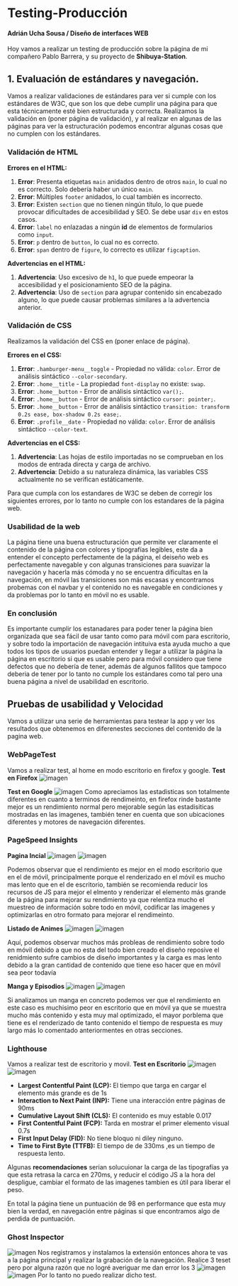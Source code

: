 # Testing-Producción
#### Adrián Ucha Sousa / Diseño de interfaces WEB

Hoy vamos a realizar un testing de producción sobre la página de mi compañero Pablo Barrera, y su proyecto de **Shibuya-Station**.

## 1. Evaluación de estándares y navegación.
Vamos a realizar validaciones de estándares para ver si cumple con los estándares de W3C, que son los que debe cumplir una página para que esta técnicamente esté bien estructurada y correcta.
Realizamos la validación en (poner página de validación), y al realizar en algunas de las páginas para ver la estructuración podemos encontrar algunas cosas que no cumplen con los estándares.

### Validación de HTML
**Errores en el HTML:**
1. **Error**: Presenta etiquetas `main` anidados dentro de otros `main`, lo cual no es correcto. Solo debería haber un único `main`.
2. **Error**: Múltiples `footer` anidados, lo cual también es incorrecto.
3. **Error**: Existen `section` que no tienen ningún título, lo que puede provocar dificultades de accesibilidad y SEO. Se debe usar `div` en estos casos.
4. **Error**: `label` no enlazadas a ningún **id** de elementos de formularios como `input`.
5. **Error**: `p` dentro de `button`, lo cual no es correcto.
6. **Error**: `span` dentro de `figure`, lo correcto es utilizar `figcaption`.

**Advertencias en el HTML:**
1. **Advertencia**: Uso excesivo de `h1`, lo que puede empeorar la accesibilidad y el posicionamiento SEO de la página.
2. **Advertencia**: Uso de `section` para agrupar contenido sin encabezado alguno, lo que puede causar problemas similares a la advertencia anterior.

### Validación de CSS
Realizamos la validación del CSS en (poner enlace de página).

**Errores en el CSS:**
1. **Error**: `.hamburger-menu__toggle` - Propiedad no válida: `color`. Error de análisis sintáctico `--color-secondary`.
2. **Error**: `.home__title` - La propiedad `font-display` no existe: `swap`.
3. **Error**: `.home__button` - Error de análisis sintáctico `var();`.
4. **Error**: `.home__button` - Error de análisis sintáctico `cursor: pointer;`.
5. **Error**: `.home__button` - Error de análisis sintáctico `transition: transform 0.2s ease, box-shadow 0.2s ease;`.
6. **Error**: `.profile__date` - Propiedad no válida: `color`. Error de análisis sintáctico `--color-text`.

**Advertencias en el CSS:**
1. **Advertencia**: Las hojas de estilo importadas no se comprueban en los modos de entrada directa y carga de archivo.
2. **Advertencia**: Debido a su naturaleza dinámica, las variables CSS actualmente no se verifican estáticamente.

Para que cumpla con los estandares de W3C se deben de corregir los siguientes errores, por lo tanto no cumple con los estandares de la página web.

### Usabilidad de la web
La página tiene una buena estructuración que permite ver claramente el contenido de la página con colores y tipografías legibles, este da a entender el concepto perfectamente de la página, el deiseño web es perfectamente navegable y con algunas transiciones para suavizar la navegación y hacerla más cómoda y no se encuentra díficultas en la navegación, en móvil las transiciones son más escasas y encontramos probemas con el navbar y el contenido no es navegable en condiciones y da problemas por lo tanto en móvil no es usable.

### En conclusión
Es importante cumplir los estanadares para poder tener la página bien organizada que sea fácil de usar tanto como para móvil com para escritorio, y sobre todo la importación de navegación intituiva esta ayuda mucho a que todos los tipos de usuarios puedan entender y llegar a utilizar la página la página en escritorio si que es usable
pero para móvil considero que tiene defectos que no debería de tener, además de algunos fallitos que tampoco deberia de tener por lo tanto no cumple los estándares como tal pero una buena página a nivel de usabilidad en escritorio.

## Pruebas de usabilidad y Velocidad
Vamos a utilizar una serie de herramientas para testear la app y ver los resultados que obtenemos en diferenestes secciones del contenido de la pagina web.
### WebPageTest
Vamos a realizar test, al home en modo escritorio en firefox y google.
**Test en Firefox**
![imagen](https://github.com/user-attachments/assets/f9a4e349-da99-4962-a792-74b5b8dde0f8)


**Test en Google**
![imagen](https://github.com/user-attachments/assets/23677674-b5ff-49a8-87c9-2db4150df5f5)
Como apreciamos las estadisticas son totalmente diferentes en cuanto a terminos de rendimeinto, en firefox rinde bastante mejor es un rendimiento normal pero mejorable según las estadisiticas mostradas en las imagenes, también tener en cuenta que son ubicaciones diferentes y motores de navegación diferentes.

### PageSpeed Insights
**Pagina Incial**
![imagen](https://github.com/user-attachments/assets/732065c5-a265-4f4c-ab54-6635dc1ea7e2)
![imagen](https://github.com/user-attachments/assets/9ca872de-52f6-4688-bfef-ad5b4fa3a5a2)

Podemos observar que el rendimiento es mejor en el modo escritorio que en el de móvil, principalmente porque el renderizado en el móvil es mucho mas lento que en el de escritorio, también se recomienda reducir los recursos de JS para mejor el elmento y renderizar el elemento más grande de la página para mejorar su rendimiento ya que relentiza mucho el muestreo de información sobre todo en móvil, codificar las imagenes y optimizarlas en otro formato para mejorar el rendimeinto.


**Listado de Animes**
![imagen](https://github.com/user-attachments/assets/95c272d0-75cb-4144-b810-5a69aba2c595)
![imagen](https://github.com/user-attachments/assets/0dca121c-d6f8-4609-bd9c-0b5c134a725c)

Aquí, podemos observar muchos más probleas de rendimiento sobre todo en móvil debido a que no esta del todo bien creado el diseño reposive el renidmiento sufre cambios de diseño importantes y la carga es mas lento debido a la gran cantidad de contenido que tiene eso hacer que en móvil sea peor todavía

**Manga y Episodios**
![imagen](https://github.com/user-attachments/assets/b99c4b13-742b-4dc0-b268-a846997d7943)
![imagen](https://github.com/user-attachments/assets/7c17d17c-815b-4a50-8dae-58d529e01fa1)

Si analizamos un manga en concreto podemos ver que el rendimiento en este caso es muchisimo peor en escritorio que en móvil ya que se muestra mucho más contenido y esta muy mal optimizado, el mayor porblema que tiene es el renderizado de tanto contenido el tiempo de respuesta es muy largo más lo comentado anteriormentes en otras secciones.


### Lighthouse
Vamos a realizar test de escritorio y movil.
**Test en Escritorio**
![imagen](https://github.com/user-attachments/assets/4621ae96-3069-4fef-a46a-15418c36cad6)
![imagen](https://github.com/user-attachments/assets/92c8d35d-b3c3-4d3a-8d8d-84d8a14aef84)

- **Largest Contentful Paint (LCP):** El tiempo que targa en cargar el elemento más grande es de 1s
- **Interaction to Next Paint (INP):** Tiene una interacción entre páginas de 90ms
- **Cumulative Layout Shift (CLS):** El contenido es muy estable 0.017
- **First Contentful Paint (FCP):** Tarda en mostrar el primer elemento visual 0.7s
- **First Input Delay (FID):** No tiene bloquo ni diley ninguno.
- **Time to First Byte (TTFB):** El tiempo de de 330ms ,es un tiempo de respuesta lento.

Algunas **recomendaciones** serian solucuionar la carga de las tipografías ya que esta retrasa la carca en 270ms, y reducir el código JS a la hora del despligue, cambiar el formato de las imagenes tambien es útil para liberar el peso.

En total la página tiene un puntuación de 98 en performance que esta muy bien la verdad, en navegación entre páginas si que encontramos algo de perdida de puntuación.

### Ghost Inspector
![imagen](https://github.com/user-attachments/assets/f5b564e6-bfb4-4089-be2c-b5bd9ecda2a9)
Nos registramos y instalamos la extensión entonces ahora te vas a la página principal y realizar la grabación de la navegación.
Realice 3 teset pero por alguna razón que no logré averiguar me dan error los 3
![imagen](https://github.com/user-attachments/assets/a11212a2-26f4-4e48-9261-d2c055c9707c)
![imagen](https://github.com/user-attachments/assets/7bd0be25-33bc-4d17-82bb-ea4340ee4238)
Por lo tanto no puedo realizar dicho test.







